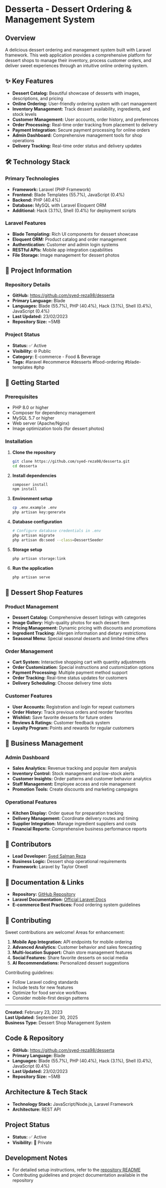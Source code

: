 # Desserta - Dessert Ordering & Management System
## Overview

A delicious dessert ordering and management system built with Laravel framework. This web application provides a comprehensive platform for dessert shops to manage their inventory, process customer orders, and deliver sweet experiences through an intuitive online ordering system.

## ✨ Key Features

- **Dessert Catalog:** Beautiful showcase of desserts with images, descriptions, and pricing
- **Online Ordering:** User-friendly ordering system with cart management
- **Inventory Management:** Track dessert availability, ingredients, and stock levels
- **Customer Management:** User accounts, order history, and preferences
- **Order Processing:** Real-time order tracking from placement to delivery
- **Payment Integration:** Secure payment processing for online orders
- **Admin Dashboard:** Comprehensive management tools for shop operations
- **Delivery Tracking:** Real-time order status and delivery updates

## 🛠️ Technology Stack

### Primary Technologies
- **Framework:** Laravel (PHP Framework)
- **Frontend:** Blade Templates (55.7%), JavaScript (0.4%)
- **Backend:** PHP (40.4%)
- **Database:** MySQL with Laravel Eloquent ORM
- **Additional:** Hack (3.1%), Shell (0.4%) for deployment scripts

### Laravel Features
- **Blade Templating:** Rich UI components for dessert showcase
- **Eloquent ORM:** Product catalog and order management
- **Authentication:** Customer and admin login systems
- **RESTful APIs:** Mobile app integration capabilities
- **File Storage:** Image management for dessert photos

## 📂 Project Information

### Repository Details
- **GitHub:** https://github.com/syed-reza98/desserta
- **Primary Language:** Blade
- **Languages:** Blade (55.7%), PHP (40.4%), Hack (3.1%), Shell (0.4%), JavaScript (0.4%)
- **Last Updated:** 23/02/2023
- **Repository Size:** ~5MB

### Project Status
- **Status:** ✅ Active
- **Visibility:** 🌐 Public
- **Category:** E-commerce - Food & Beverage
- **Tags:** #laravel #ecommerce #desserts #food-ordering #blade-templates #php

## 🚀 Getting Started

### Prerequisites
- PHP 8.0 or higher
- Composer for dependency management
- MySQL 5.7 or higher
- Web server (Apache/Nginx)
- Image optimization tools (for dessert photos)

### Installation

1. **Clone the repository**
   ```bash
   git clone https://github.com/syed-reza98/desserta.git
   cd desserta
   ```

2. **Install dependencies**
   ```bash
   composer install
   npm install
   ```

3. **Environment setup**
   ```bash
   cp .env.example .env
   php artisan key:generate
   ```

4. **Database configuration**
   ```bash
   # Configure database credentials in .env
   php artisan migrate
   php artisan db:seed --class=DessertSeeder
   ```

5. **Storage setup**
   ```bash
   php artisan storage:link
   ```

6. **Run the application**
   ```bash
   php artisan serve
   ```

## 🍰 Dessert Shop Features

### Product Management
- **Dessert Catalog:** Comprehensive dessert listings with categories
- **Image Gallery:** High-quality photos for each dessert item
- **Pricing Management:** Dynamic pricing with discounts and promotions
- **Ingredient Tracking:** Allergen information and dietary restrictions
- **Seasonal Menu:** Special seasonal desserts and limited-time offers

### Order Management
- **Cart System:** Interactive shopping cart with quantity adjustments
- **Order Customization:** Special instructions and customization options
- **Payment Processing:** Multiple payment method support
- **Order Tracking:** Real-time status updates for customers
- **Delivery Scheduling:** Choose delivery time slots

### Customer Features
- **User Accounts:** Registration and login for repeat customers
- **Order History:** Track previous orders and reorder favorites
- **Wishlist:** Save favorite desserts for future orders
- **Reviews & Ratings:** Customer feedback system
- **Loyalty Program:** Points and rewards for regular customers

## 🏪 Business Management

### Admin Dashboard
- **Sales Analytics:** Revenue tracking and popular item analysis
- **Inventory Control:** Stock management and low-stock alerts
- **Customer Insights:** Order patterns and customer behavior analytics
- **Staff Management:** Employee access and role management
- **Promotion Tools:** Create discounts and marketing campaigns

### Operational Features
- **Kitchen Display:** Order queue for preparation tracking
- **Delivery Management:** Coordinate delivery routes and timing
- **Supplier Integration:** Manage ingredient suppliers and costs
- **Financial Reports:** Comprehensive business performance reports

## 👥 Contributors

- **Lead Developer:** [Syed Salman Reza](https://github.com/syed-reza98)
- **Business Logic:** Dessert shop operational requirements
- **Framework:** Laravel by Taylor Otwell

## 📄 Documentation & Links

- **Repository:** [GitHub Repository](https://github.com/syed-reza98/desserta)
- **Laravel Documentation:** [Official Laravel Docs](https://laravel.com/docs)
- **E-commerce Best Practices:** Food ordering system guidelines

## 🤝 Contributing

Sweet contributions are welcome! Areas for enhancement:

1. **Mobile App Integration:** API endpoints for mobile ordering
2. **Advanced Analytics:** Customer behavior and sales forecasting
3. **Multi-location Support:** Chain store management features
4. **Social Features:** Share favorite desserts on social media
5. **AI Recommendations:** Personalized dessert suggestions

Contributing guidelines:
- Follow Laravel coding standards
- Include tests for new features
- Optimize for food service workflows
- Consider mobile-first design patterns

---

**Created:** February 23, 2023  
**Last Updated:** September 30, 2025  
**Business Type:** Dessert Shop Management System

## Code & Repository

- **GitHub:** https://github.com/syed-reza98/desserta
- **Primary Language:** Blade
- **Languages:** Blade (55.7%), PHP (40.4%), Hack (3.1%), Shell (0.4%), JavaScript (0.4%)
- **Last Updated:** 23/02/2023
- **Repository Size:** ~5MB

## Architecture & Tech Stack

- **Technology Stack:** JavaScript/Node.js, Laravel Framework
- **Architecture:** REST API

## Project Status

- **Status:** ✅ Active
- **Visibility:** 🔐 Private

## Development Notes

- For detailed setup instructions, refer to the [repository README](https://github.com/syed-reza98/desserta#readme)
- Contributing guidelines and project documentation available in the repository
